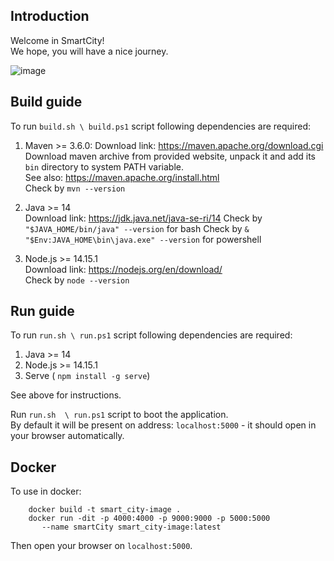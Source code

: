 ## Introduction

Welcome in SmartCity!   
We hope, you will have a nice journey.  


![image](https://user-images.githubusercontent.com/33404585/102254512-fce3ae00-3f08-11eb-8b6e-897cd7f48b52.png)


## Build guide

To run `build.sh \ build.ps1` script following dependencies are required:  

1. Maven >= 3.6.0: 
Download link: https://maven.apache.org/download.cgi   
Download maven archive from provided website, unpack it and add its `bin` directory to system PATH variable.   
See also: https://maven.apache.org/install.html  
Check by `mvn --version`

2. Java >= 14   
Download link: https://jdk.java.net/java-se-ri/14
Check by `"$JAVA_HOME/bin/java" --version` for bash
Check by `& "$Env:JAVA_HOME\bin\java.exe" --version` for powershell

3. Node.js >= 14.15.1  
Download link: https://nodejs.org/en/download/  
Check by `node --version`

## Run guide

To run `run.sh \ run.ps1` script following dependencies are required:  

1. Java >= 14
2. Node.js >= 14.15.1  
3. Serve ( `npm install -g serve`)

See above for instructions.

Run `run.sh  \ run.ps1` script to boot the application.    
By default it will be present on address: `localhost:5000` - it should open in your browser automatically.   


## Docker
To use in docker: 
```
    docker build -t smart_city-image .
    docker run -dit -p 4000:4000 -p 9000:9000 -p 5000:5000 
       --name smartCity smart_city-image:latest
```
Then open your browser on `localhost:5000`.
